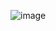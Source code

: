 ![image](https://github.com/RevanArturito/ALPRO/assets/152382596/1ec9a198-b7ef-4076-8a32-cf7bf3aac116)
